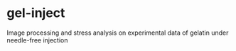 # gel-inject
Image processing and stress analysis on experimental data of gelatin under needle-free injection
